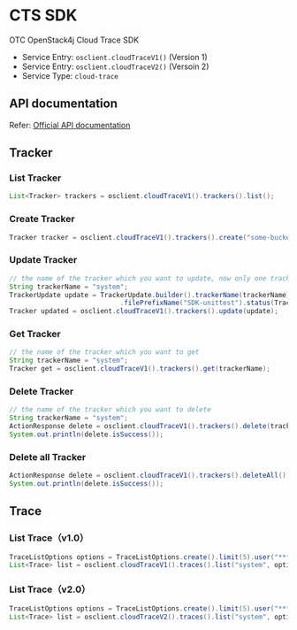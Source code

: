# CTS SDK

OTC OpenStack4j Cloud Trace SDK
- Service Entry: `osclient.cloudTraceV1()` (Version 1)
- Service Entry: `osclient.cloudTraceV2()` (Versoin 2)
- Service Type: `cloud-trace` 


## API documentation

Refer: [Official API documentation](https://docs.otc.t-systems.com/en-us/api/cts/en-us_topic_0044332888.html)

    
## Tracker

### List Tracker
```java
List<Tracker> trackers = osclient.cloudTraceV1().trackers().list();
```

### Create Tracker
```java
Tracker tracker = osclient.cloudTraceV1().trackers().create("some-bucket-name", "file-prefix")
```

### Update Tracker
```java
// the name of the tracker which you want to update, now only one tracker named system exists
String trackerName = "system";
TrackerUpdate update = TrackerUpdate.builder().trackerName(trackerName).bucketName("another-bucket-name")
							.filePrefixName("SDK-unittest").status(TrackerStatus.Enabled).build();
Tracker updated = osclient.cloudTraceV1().trackers().update(update);
```

### Get Tracker
```java
// the name of the tracker which you want to get 
String trackerName = "system";
Tracker get = osclient.cloudTraceV1().trackers().get(trackerName);
```

### Delete Tracker
```java
// the name of the tracker which you want to delete 
String trackerName = "system";
ActionResponse delete = osclient.cloudTraceV1().trackers().delete(trackerName);
System.out.println(delete.isSuccess());
```

### Delete all Tracker
```java
ActionResponse delete = osclient.cloudTraceV1().trackers().deleteAll();
System.out.println(delete.isSuccess());
```

## Trace
### List Trace（v1.0）
```java
TraceListOptions options = TraceListOptions.create().limit(5).user("******").serviceType("CTS");
List<Trace> list = osclient.cloudTraceV1().traces().list("system", options);
```

### List Trace（v2.0）
```java
TraceListOptions options = TraceListOptions.create().limit(5).user("******").serviceType("CTS");
List<Trace> list = osclient.cloudTraceV2().traces().list("system", options);
```
    